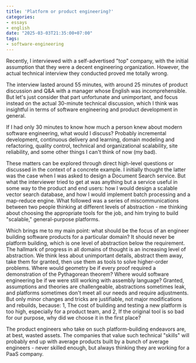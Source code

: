 ```yaml
---
title: 'Platform or product engineering?'
categories:
- essays
- english
date: "2025-03-03T21:35:00+07:00"
tags:
- software-engineering
---
```


Recently, I interviewed with a self-advertised "top" company,
with the initial assumption that they were a decent engineering organization.
However, the actual technical interview they conducted proved me totally wrong.

The interview lasted around 55 minutes,
with around 25 minutes of product discussion and Q&A with a manager whose English was incomprehensible.
But let's just consider that part unfortunate and unimportant,
and focus instead on the actual 30-minute technical discussion,
which I think was insightful in terms of software engineering and product development in general.

If I had only 30 minutes to know how much a person knew about modern software engineering,
what would I discuss? Probably incremental development, continuous delivery and learning,
domain modeling and refactoring, quality control, technical and organizational scalability,
site reliability, and some other things I can't think of now (my bad).

These matters can be explored through direct high-level questions
or discussed in the context of a concrete example.
I initially thought the latter was the case when I was asked to design a Document Search service.
But what the interviewer tried to get at was anything but a service useful in some way to the product and end users:
how I would design a scalable vector search database,
and how I would implement batch processing and a map-reduce engine.
What followed was a series of miscommunications between two people thinking at different levels of abstraction - 
me thinking about choosing the appropriate tools for the job,
and him trying to build "scalable," general-purpose platforms.

Which brings me to my main point:
what should be the focus of an engineer building software products for a particular domain?
It should never be platform building, which is one level of abstraction below the requirement.
The hallmark of progress in all domains of thought is an increasing level of abstraction.
We think less about unimportant details, abstract them away, take them for granted,
then use them as tools to solve higher-order problems.
Where would geometry be if every proof required a demonstration of the Pythagorean theorem?
Where would software engineering be if we were still working with assembly language?
Granted, assumptions and theories are challengeable, abstractions sometimes leak,
and platforms sometimes don't meet all our needs and require adjustments.
But only minor changes and tricks are justifiable, not major modifications and rebuilds, because:
1, The cost of building and testing a new platform is too high, especially for a product team, and
2, If the original tool is so bad for our purpose, why did we choose it in the first place?

The product engineers who take on such platform-building endeavors are, at best, wasted assets.
The companies that value such technical "skills" will probably end up with average products
built by a bunch of average engineers - never skilled enough,
but always thinking they are working for a PaaS company.